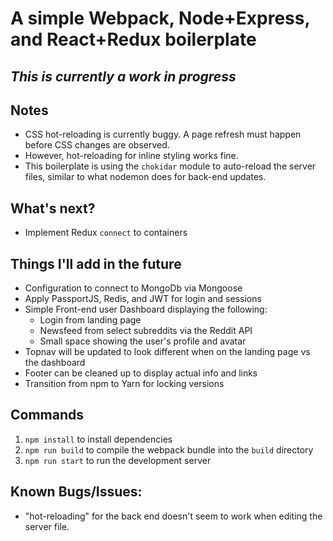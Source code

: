 # A simple Webpack, Node+Express, and React+Redux boilerplate
## *This is currently a work in progress*

## Notes
* CSS hot-reloading is currently buggy. A page refresh must happen before CSS changes are observed.
* However, hot-reloading for inline styling works fine.
* This boilerplate is using the `chokidar` module to auto-reload the server files, similar to what nodemon does for back-end updates.

## What's next?
* Implement Redux `connect` to containers

## Things I'll add in the future
* Configuration to connect to MongoDb via Mongoose
* Apply PassportJS, Redis, and JWT for login and sessions
* Simple Front-end user Dashboard displaying the following:
  * Login from landing page
  * Newsfeed from select subreddits via the Reddit API
  * Small space showing the user's profile and avatar
* Topnav will be updated to look different when on the landing page vs the dashboard
* Footer can be cleaned up to display actual info and links
* Transition from npm to Yarn for locking versions

## Commands
1. `npm install` to install dependencies
2. `npm run build` to compile the webpack bundle into the `build` directory
3. `npm run start` to run the development server

## Known Bugs/Issues:
* "hot-reloading" for the back end doesn't seem to work when editing the server file.
